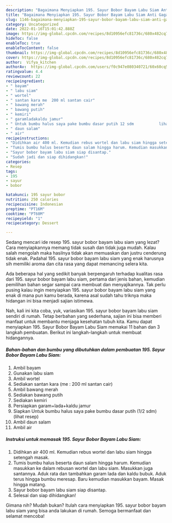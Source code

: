 ```yaml
---
description: "Bagaimana Menyiapkan 195. Sayur Bobor Bayam Labu Siam Anti Gagal"
title: "Bagaimana Menyiapkan 195. Sayur Bobor Bayam Labu Siam Anti Gagal"
slug: 1146-bagaimana-menyiapkan-195-sayur-bobor-bayam-labu-siam-anti-gagal
category: Uncategorized
date: 2022-01-16T15:01:42.888Z
image: https://img-global.cpcdn.com/recipes/8d10956efc81736c/680x482cq70/195-sayur-bobor-bayam-labu-siam-foto-resep-utama.jpg
hideToc: false
enableToc: true
enableTocContent: false
thumbnail: https://img-global.cpcdn.com/recipes/8d10956efc81736c/680x482cq70/195-sayur-bobor-bayam-labu-siam-foto-resep-utama.jpg
cover: https://img-global.cpcdn.com/recipes/8d10956efc81736c/680x482cq70/195-sayur-bobor-bayam-labu-siam-foto-resep-utama.jpg
author:  Vifya_kitchen
authorAv:  https://img-global.cpcdn.com/users/f0c947e080340721/60x60cq50/avatar.jpg
ratingvalue: 4.4
reviewcount: 22
recipeingredient:
- " bayam"
- " labu siam"
- " wortel"
- " santan kara me  200 ml santan cair"
- " bawang merah"
- " bawang putih"
- " kemiri"
- " garamladakaldu jamur"
- " Untuk bumbu halus saya pake bumbu dasar putih 12 sdm           lihat resep"
- " daun salam"
- " air"
recipeinstructions:
- "Didihkan air 400 ml. Kemudian rebus wortel dan labu siam hingga setengah masak."
- "Tumis bumbu halus beserta daun salam hingga harum. Kemudian masukkan ke dalam rebusan wortel dan labu siam. Masukkan juga santannya. Aduk rata dan tambahkan garam lada dan kaldu bubuk. Aduk terus hingga bumbu meresap. Baru kemudian masukkan bayam. Masak hingga matang."
- "Sayur bobor bayam labu siam siap disantap."
- "Sudah jadi dan siap dihidangkan!"
categories:
- Resep
tags:
- 195
- sayur
- bobor

katakunci: 195 sayur bobor 
nutrition: 250 calories
recipecuisine: Indonesian
preptime: "PT16M"
cooktime: "PT60M"
recipeyield: "1"
recipecategory: Dessert

---
```



Sedang mencari ide resep 195. sayur bobor bayam labu siam yang lezat? Cara menyiapkannya memang tidak susah dan tidak juga mudah. Kalau salah mengolah maka hasilnya tidak akan memuaskan dan justru cenderung tidak enak. Padahal 195. sayur bobor bayam labu siam yang enak harusnya sih memiliki aroma dan cita rasa yang dapat memancing selera kita.




Ada beberapa hal yang sedikit banyak berpengaruh terhadap kualitas rasa dari 195. sayur bobor bayam labu siam, pertama dari jenis bahan, kemudian pemilihan bahan segar sampai cara membuat dan menyajikannya. Tak perlu pusing kalau ingin menyiapkan 195. sayur bobor bayam labu siam yang enak di mana pun kamu berada, karena asal sudah tahu triknya maka hidangan ini bisa menjadi sajian istimewa.


Nah, kali ini kita coba, yuk, variasikan 195. sayur bobor bayam labu siam sendiri di rumah. Tetap berbahan yang sederhana, sajian ini bisa memberi manfaat untuk membantu menjaga kesehatan tubuh kita. Kamu dapat menyiapkan 195. Sayur Bobor Bayam Labu Siam memakai 11 bahan dan 3 langkah pembuatan. Berikut ini langkah-langkah untuk membuat hidangannya.

<!--inarticleads1-->

##### Bahan-bahan dan bumbu yang dibutuhkan dalam pembuatan 195. Sayur Bobor Bayam Labu Siam:

1. Ambil  bayam
1. Gunakan  labu siam
1. Ambil  wortel
1. Sediakan  santan kara (me : 200 ml santan cair)
1. Ambil  bawang merah
1. Sediakan  bawang putih
1. Sediakan  kemiri
1. Persiapkan  garam+lada+kaldu jamur
1. Siapkan  Untuk bumbu halus saya pake bumbu dasar putih (1/2 sdm)           (lihat resep)
1. Ambil  daun salam
1. Ambil  air




<!--inarticleads2-->

##### Instruksi untuk memasak 195. Sayur Bobor Bayam Labu Siam:

1. Didihkan air 400 ml. Kemudian rebus wortel dan labu siam hingga setengah masak.
1. Tumis bumbu halus beserta daun salam hingga harum. Kemudian masukkan ke dalam rebusan wortel dan labu siam. Masukkan juga santannya. Aduk rata dan tambahkan garam lada dan kaldu bubuk. Aduk terus hingga bumbu meresap. Baru kemudian masukkan bayam. Masak hingga matang.
1. Sayur bobor bayam labu siam siap disantap.
1. Selesai dan siap dihidangkan!



Gimana nih? Mudah bukan? Itulah cara menyiapkan 195. sayur bobor bayam labu siam yang bisa anda lakukan di rumah. Semoga bermanfaat dan selamat mencoba!
